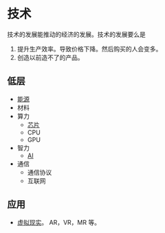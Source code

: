 # 技术
技术的发展能推动的经济的发展。技术的发展要么是
1. 提升生产效率。导致价格下降。然后购买的人会变多。
2. 创造以前造不了的产品。

## 低层
* [能源](./base/energy/readme.md)
* 材料
* 算力
  * [芯片](./base/computing/chip.md)
  * CPU
  * GPU
* 智力
  * [AI](./base/ai/readme.md)
* 通信
  * 通信协议
  * 互联网

## 应用
* [虚拟现实](./application/vr-related/readme.md)。 AR，VR，MR 等。